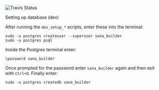 ![Travis Status](https://magnum.travis-ci.com/SanaMobile/sana.protocol_builder.svg?token=ZGEsLaeuqpxx3zs2nxUA&branch=master)

Setting up database (dev)

After running the `dev_setup_*` scripts, enter these into the terminal:
```
sudo -u postgres createuser --superuser sana_builder
sudo -u postgres psql
```

Inside the Postgres terminal enter:
```
\password sana_builder
```

Once prompted for the password enter `sana_builder` again and then exit with `Ctrl+D`. Finally enter:
```
sudo -u postgres createdb sana_builder
```

